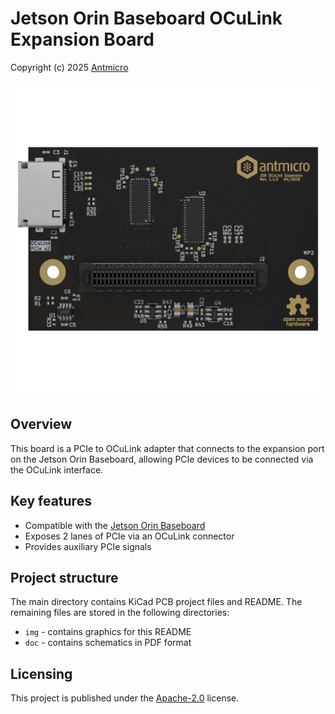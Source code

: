 # Jetson Orin Baseboard OCuLink Expansion Board

Copyright (c) 2025 [Antmicro](https://www.antmicro.com)

![](img/jetson-orin-baseboard-oculink-expansion.png)

## Overview

This board is a PCIe to OCuLink adapter that connects to the expansion port on the Jetson Orin Baseboard, allowing PCIe devices to be connected via the OCuLink interface.

## Key features

- Compatible with the [Jetson Orin Baseboard](https://github.com/antmicro/jetson-orin-baseboard)
- Exposes 2 lanes of PCIe via an OCuLink connector
- Provides auxiliary PCIe signals

## Project structure

The main directory contains KiCad PCB project files and README. The remaining files are stored in the following
directories:

-   `img` - contains graphics for this README
-   `doc` - contains schematics in PDF format

## Licensing

This project is published under the [Apache-2.0](LICENSE) license.
